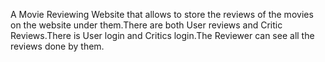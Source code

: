 A Movie Reviewing Website that allows to store the reviews of the movies on the website under them.There are both User reviews and Critic Reviews.There is User login and Critics login.The Reviewer can see all the reviews done by them.
